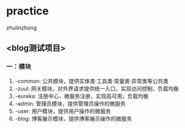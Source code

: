 # practice
zhulinzhong
## <blog测试项目>
### 一：模块
1.  -common: 公共模块，提供实体类·工具类·常量类·异常类等公共类
2.  -zuul: 网关模块，对外界请求提供统一入口，实现访问控制，负载均衡
3.  -eureka: 注册中心，微服务注册，实现高可用，负载均衡
4.  -admin: 管理员模块，提供管理员操作的微服务
5.  -user: 用户模块，提供用户操作的微服务
6.  -blog: 博客展示模块，提供博客展示操作的微服务
